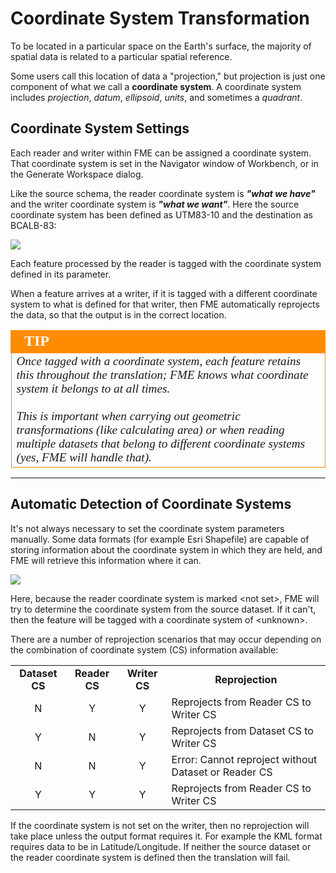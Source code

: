 # Coordinate System Transformation #
To be located in a particular space on the Earth's surface, the majority of spatial data is related to a particular spatial reference.

Some users call this location of data a "projection," but projection is just one component of what we call a **coordinate system**. A coordinate system includes *projection*, *datum*, *ellipsoid*, *units*, and sometimes a *quadrant*.


## Coordinate System Settings ##

Each reader and writer within FME can be assigned a coordinate system. That coordinate system is set in the Navigator window of Workbench, or in the Generate Workspace dialog.

Like the source schema, the reader coordinate system is ***"what we have"*** and the writer coordinate system is ***"what we want"***. Here the source coordinate system has been defined as UTM83-10 and the destination as BCALB-83:

![](../DesktopBasic2Transformation/Images/Img2.038.CoordinateSystemParameters.png)

Each feature processed by the reader is tagged with the coordinate system defined in its parameter.

When a feature arrives at a writer, if it is tagged with a different coordinate system to what is defined for that writer, then FME automatically reprojects the data, so that the output is in the correct location.

<!--Tip Section--> 

<table style="border-spacing: 0px">
<tr>
<td style="vertical-align:middle;background-color:darkorange;border: 2px solid darkorange">
<i class="fa fa-info-circle fa-lg fa-pull-left fa-fw" style="color:white;padding-right: 12px;vertical-align:text-top"></i>
<span style="color:white;font-size:x-large;font-weight: bold;font-family:serif">TIP</span>
</td>
</tr>

<tr>
<td style="border: 1px solid darkorange">
<span style="font-family:serif; font-style:italic; font-size:larger">
Once tagged with a coordinate system, each feature retains this throughout the translation; FME knows what coordinate system it belongs to at all times.
<br><br>This is important when carrying out geometric transformations (like calculating area) or when reading multiple datasets that belong to different coordinate systems (yes, FME will handle that).
</span>
</td>
</tr>
</table>

---

## Automatic Detection of Coordinate Systems ##
It's not always necessary to set the coordinate system parameters manually. Some data formats (for example Esri Shapefile) are capable of storing information about the coordinate system in which they are held, and FME will retrieve this information where it can.

![](../DesktopBasic2Transformation/Images/Img2.039.CoordinateSystemParametersUnset.png)

Here, because the reader coordinate system is marked &lt;not set&gt;, FME will try to determine the coordinate system from the source dataset. If it can't, then the feature will be tagged with a coordinate system of &lt;unknown&gt;.

There are a number of reprojection scenarios that may occur depending on the combination of coordinate system (CS) information available:

<table style="border: 0px">

<tr>
<td style="font-weight: bold;text-align:center;">Dataset CS</td>
<td style="font-weight: bold;text-align:center;">Reader CS</td>
<td style="font-weight: bold;text-align:center;">Writer CS</td>
<td style="font-weight: bold;text-align:center;">Reprojection</td>
</tr>

<tr>
<td style="text-align:center;">N</td>
<td style="text-align:center;">Y</td>
<td style="text-align:center;">Y</td>
<td>Reprojects from Reader CS to Writer CS</td>
</tr>

<tr>
<td style="text-align:center;">Y</td>
<td style="text-align:center;">N</td>
<td style="text-align:center;">Y</td>
<td>Reprojects from Dataset CS to Writer CS</td>
</tr>

<tr>
<td style="text-align:center;">N</td>
<td style="text-align:center;">N</td>
<td style="text-align:center;">Y</td>
<td>Error: Cannot reproject without Dataset or Reader CS</td>
</tr>

<tr>
<td style="text-align:center;">Y</td>
<td style="text-align:center;">Y</td>
<td style="text-align:center;">Y</td>
<td>Reprojects from Reader CS to Writer CS</td>
</tr>

</table>

If the coordinate system is not set on the writer, then no reprojection will take place unless the output format requires it. For example the KML format requires data to be in Latitude/Longitude. If neither the source dataset or the reader coordinate system is defined then the translation will fail.